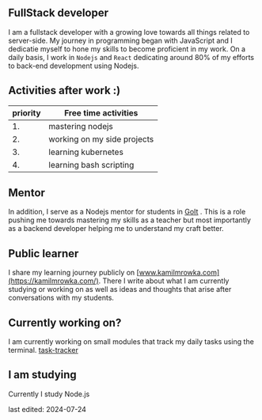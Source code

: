 ## FullStack developer
I am a fullstack developer with a growing love towards all things related to server-side. My journey in programming began with JavaScript and I dedicatie myself to hone my skills to become proficient in my work. 
On a daily basis, I work in `Nodejs` and `React` dedicating around 80% of my efforts to back-end development using Nodejs. 

## Activities after work  :) 

| priority | Free time activities        |
| -------- | --------------------------- |
| 1.       | mastering nodejs            |
| 2.       | working on my side projects |
| 3.       | learning kubernetes         |
| 4.       | learning bash scripting     |

## Mentor
In addition, I serve as a Nodejs mentor for students in [GoIt](https://goit.global/) . This is a role pushing me towards mastering my skills as a teacher but most importantly as a backend developer helping me to understand my craft better. 

## Public learner
I share my learning journey publicly on [www.kamilmrowka.com](https://kamilmrowka.com/). There I write about what I am currently studying or working on as well as ideas and thoughts that arise after conversations with my students.

## Currently working on?
I am currently working on small modules that track my daily tasks using the terminal. 
[task-tracker](https://github.com/KamilMr/task-tracker)

## I am studying
Currently I study Node.js

last edited: 2024-07-24
